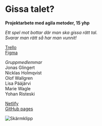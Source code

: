 # Gissa talet?

**Projektarbete med agila metoder, 15 yhp**

*Ett spel mot bottar där man ska gissa rätt tal.*  
*Svarar man rätt så har man vunnit!*

[Trello](https://trello.com/b/J0bT5ZYt/quiz)  
[Figma](https://www.figma.com/file/MnzbqKDGMdVWdtIWcOLtRd/Untitled)

*Gruppmedlemmar*  
Jonas Glingert  
Nicklas Holmqvist  
Olof Wallgren  
Lisa Pääjärvi  
Marie Wagle  
Yohan Risteski  

[Netlify](https://quiz-gissa-talet.netlify.app/)  
[GitHub pages](https://nicklas-holmqvist.github.io/scrum-quiz/)

![Skärmklipp](https://user-images.githubusercontent.com/70426543/114870811-e1c27580-9df8-11eb-9e99-fefb1af69687.JPG)

